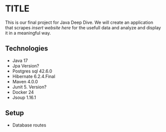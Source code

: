 
# TITLE

This is our final project for Java Deep Dive. We will create an application that scrapes *insert website here* for the usefull data and analyze and display it in a meaningful way.

## Technologies

- Java 17
- Jpa Version?
- Postgres sql 42.6.0
- Hibernate 6.2.4.Final
- Maven 4.0.0
- Junit 5. Version?
- Docker 24
- Jsoup 1.16.1


## Setup

- Database routes
